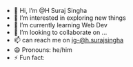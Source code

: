 - 👋 Hi, I’m @H Suraj Singha
- 👀 I’m interested in exploring new things
- 🌱 I’m currently learning Web Dev
- 💞️ I’m looking to collaborate on ...
- 📫 can reach me on ig-@h.surajsingha
- 😄 Pronouns: he/him
- ⚡ Fun fact: 

<!---
Jarus-Aghnis/Jarus-Aghnis is a ✨ special ✨ repository because its `README.md` (this file) appears on your GitHub profile.
You can click the Preview link to take a look at your changes.
--->
